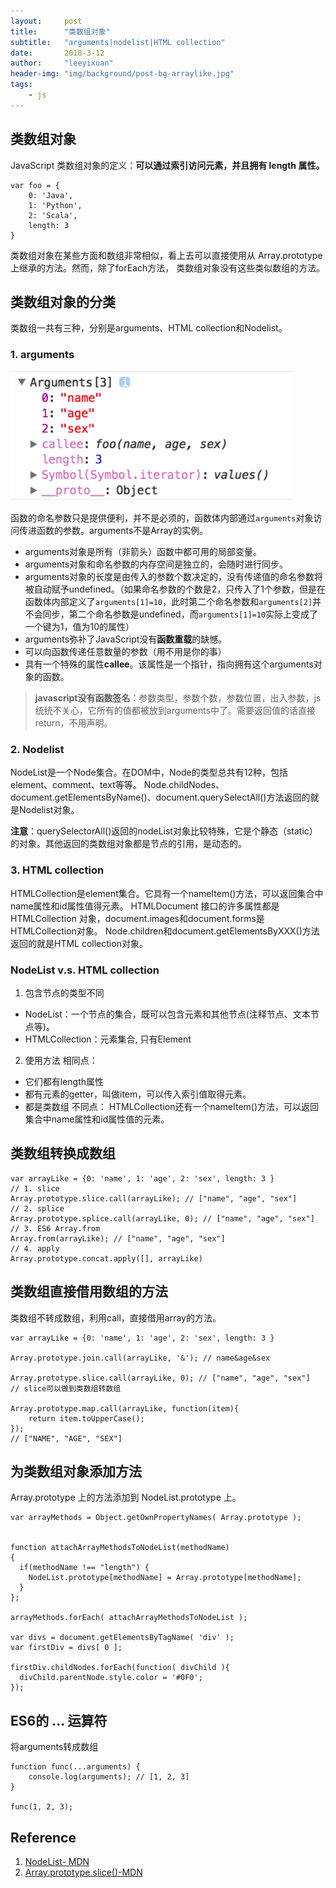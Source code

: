 ```yaml
---
layout:     post
title:      "类数组对象"
subtitle:   "arguments|nodelist|HTML collection"
date:       2018-3-12
author:     "leeyixuan"
header-img: "img/background/post-bg-arraylike.jpg"
tags:
    - js
---
```


## 类数组对象
JavaScript 类数组对象的定义：**可以通过索引访问元素，并且拥有 length 属性。**

```
var foo = {
    0: 'Java',
    1: 'Python',
    2: 'Scala',
    length: 3
}
```

类数组对象在某些方面和数组非常相似，看上去可以直接使用从 Array.prototype 上继承的方法。然而，除了forEach方法， 类数组对象没有这些类似数组的方法。

## 类数组对象的分类
类数组一共有三种，分别是arguments、HTML collection和Nodelist。
### 1. arguments
<img class="shadow" width="450" src="https://www.github.com/CoolRabbit520/photos/raw/master/小书匠/1525664392591.jpg" />

函数的命名参数只是提供便利，并不是必须的，函数体内部通过`arguments`对象访问传进函数的参数。arguments不是Array的实例。
- arguments对象是所有（非箭头）函数中都可用的局部变量。
- arguments对象和命名参数的内存空间是独立的，会随时进行同步。
- arguments对象的长度是由传入的参数个数决定的，没有传递值的命名参数将被自动赋予undefined。（如果命名参数的个数是2，只传入了1个参数，但是在函数体内部定义了`arguments[1]=10`，此时第二个命名参数和`arguments[2]`并不会同步，第二个命名参数是undefined，而`arguments[1]=10`实际上变成了一个键为1，值为10的属性）
- arguments弥补了JavaScript没有**函数重载**的缺憾。
- 可以向函数传递任意数量的参数（用不用是你的事）
- 具有一个特殊的属性**callee**。该属性是一个指针，指向拥有这个arguments对象的函数。

> **javascript没有函数签名**：参数类型，参数个数，参数位置，出入参数，js统统不关心，它所有的值都被放到arguments中了。需要返回值的话直接return，不用声明。

### 2. Nodelist
NodeList是一个Node集合。在DOM中，Node的类型总共有12种，包括element、comment、text等等。
Node.childNodes、document.getElementsByName()、document.querySelectAll()方法返回的就是Nodelist对象。

**注意**：querySelectorAll()返回的nodeList对象比较特殊，它是个静态（static）的对象。其他返回的类数组对象都是节点的引用，是动态的。
### 3. HTML collection
HTMLCollection是element集合。它具有一个nameItem()方法，可以返回集合中name属性和id属性值得元素。
HTMLDocument 接口的许多属性都是 HTMLCollection 对象，document.images和document.forms是HTMLCollection对象。
Node.children和document.getElementsByXXX()方法返回的就是HTML collection对象。

### NodeList v.s. HTML collection
1. 包含节点的类型不同
- NodeList：一个节点的集合，既可以包含元素和其他节点(注释节点、文本节点等)。
- HTMLCollection：元素集合, 只有Element
2. 使用方法
相同点：
- 它们都有length属性
- 都有元素的getter，叫做item，可以传入索引值取得元素。
- 都是类数组
不同点：
HTMLCollection还有一个nameItem()方法，可以返回集合中name属性和id属性值的元素。

## 类数组转换成数组

```
var arrayLike = {0: 'name', 1: 'age', 2: 'sex', length: 3 }
// 1. slice
Array.prototype.slice.call(arrayLike); // ["name", "age", "sex"] 
// 2. splice
Array.prototype.splice.call(arrayLike, 0); // ["name", "age", "sex"] 
// 3. ES6 Array.from
Array.from(arrayLike); // ["name", "age", "sex"] 
// 4. apply
Array.prototype.concat.apply([], arrayLike)
```

## 类数组直接借用数组的方法
类数组不转成数组，利用call，直接借用array的方法。


```
var arrayLike = {0: 'name', 1: 'age', 2: 'sex', length: 3 }

Array.prototype.join.call(arrayLike, '&'); // name&age&sex

Array.prototype.slice.call(arrayLike, 0); // ["name", "age", "sex"] 
// slice可以做到类数组转数组

Array.prototype.map.call(arrayLike, function(item){
    return item.toUpperCase();
}); 
// ["NAME", "AGE", "SEX"]
```
## 为类数组对象添加方法
Array.prototype 上的方法添加到 NodeList.prototype 上。
```
var arrayMethods = Object.getOwnPropertyNames( Array.prototype );


function attachArrayMethodsToNodeList(methodName)
{
  if(methodName !== "length") {
    NodeList.prototype[methodName] = Array.prototype[methodName];
  }
};

arrayMethods.forEach( attachArrayMethodsToNodeList );
 
var divs = document.getElementsByTagName( 'div' );
var firstDiv = divs[ 0 ];

firstDiv.childNodes.forEach(function( divChild ){
  divChild.parentNode.style.color = '#0F0';
});
```
## ES6的 ... 运算符
将arguments转成数组
```
function func(...arguments) {
    console.log(arguments); // [1, 2, 3]
}

func(1, 2, 3);
```

## Reference
1.  [NodeList- MDN](https://developer.mozilla.org/zh-CN/docs/Web/API/NodeList)
2.  [Array.prototype.slice()-MDN](https://developer.mozilla.org/zh-CN/docs/Web/JavaScript/Reference/Global_Objects/Array/slice)  
